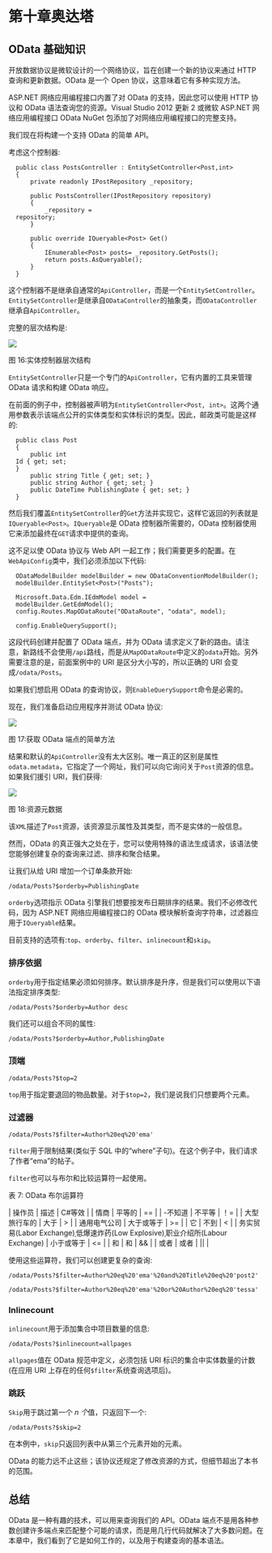 # 第十章奥达塔

## OData 基础知识

开放数据协议是微软设计的一个网络协议，旨在创建一个新的协议来通过 HTTP 查询和更新数据。OData 是一个 Open 协议，这意味着它有多种实现方法。

ASP.NET 网络应用编程接口内置了对 OData 的支持，因此您可以使用 HTTP 协议和 OData 语法查询您的资源。Visual Studio 2012 更新 2 或微软 ASP.NET 网络应用编程接口 OData NuGet 包添加了对网络应用编程接口的完整支持。

我们现在将构建一个支持 OData 的简单 API。

考虑这个控制器:

```
  public class PostsController : EntitySetController<Post,int>
  {
      private readonly IPostRepository _repository;

      public PostsController(IPostRepository repository)
      {
          _repository =
  repository;
      }

      public override IQueryable<Post> Get()
      {
          IEnumerable<Post> posts= _repository.GetPosts();
          return posts.AsQueryable();
      }
  }

```

这个控制器不是继承自通常的`ApiController`，而是一个`EntitySetController`。`EntitySetController`是继承自`ODataController`的抽象类，而`ODataController`继承自`ApiController`。

完整的层次结构是:

![](../Images/image019.png)

图 16:实体控制器层次结构

`EntitySetController`只是一个专门的`ApiController`，它有内置的工具来管理 OData 请求和构建 OData 响应。

在前面的例子中，控制器被声明为`EntitySetController<Post, int>`。这两个通用参数表示该端点公开的实体类型和实体标识的类型。因此，邮政类可能是这样的:

```
  public class Post
  {
      public int
  Id { get; set;
  }
      public string Title { get; set; }
      public string Author { get; set; }
      public DateTime PublishingDate { get; set; }
  }

```

然后我们覆盖`EntitySetController`的`Get`方法并实现它，这样它返回的列表就是`IQueryable<Post>`。`IQueryable`是 OData 控制器所需要的，OData 控制器使用它来添加最终在`GET`请求中提供的查询。

这不足以使 OData 协议与 Web API 一起工作；我们需要更多的配置。在`WebApiConfig`类中，我们必须添加以下代码:

```
  ODataModelBuilder modelBuilder = new ODataConventionModelBuilder();
  modelBuilder.EntitySet<Post>("Posts");

  Microsoft.Data.Edm.IEdmModel model =
  modelBuilder.GetEdmModel();
  config.Routes.MapODataRoute("ODataRoute", "odata", model);

  config.EnableQuerySupport();

```

这段代码创建并配置了 OData 端点，并为 OData 请求定义了新的路由。请注意，新路线不会使用`/api`路线，而是从`MapODataRoute`中定义的`odata`开始。另外需要注意的是，前面案例中的 URI 是区分大小写的，所以正确的 URI 会变成`/odata/Posts`。

如果我们想启用 OData 的查询协议，则`EnableQuerySupport`命令是必需的。

现在，我们准备启动应用程序并测试 OData 协议:

![](../Images/image020.jpg)

图 17:获取 OData 端点的简单方法

结果和默认的`ApiController`没有太大区别。唯一真正的区别是属性`odata.metadata`，它指定了一个网址，我们可以向它询问关于`Post`资源的信息。如果我们援引 URI，我们获得:

![](../Images/image021.jpg)

图 18:资源元数据

该`XML`描述了`Post`资源，该资源显示属性及其类型，而不是实体的一般信息。

然而，OData 的真正强大之处在于，您可以使用特殊的语法生成请求，该语法使您能够创建复杂的查询来过滤、排序和聚合结果。

让我们从给 URI 增加一个订单条款开始:

`/odata/Posts?$orderby=PublishingDate`

`orderby`选项指示 OData 引擎我们想要按发布日期排序的结果。我们不必修改代码，因为 ASP.NET 网络应用编程接口的 OData 模块解析查询字符串，过滤器应用于`IQueryable`结果。

目前支持的选项有:`top`、`orderby`、`filter`、`inlinecount`和`skip`。

### 排序依据

`orderby`用于指定结果必须如何排序。默认排序是升序，但是我们可以使用以下语法指定排序类型:

`/odata/Posts?$orderby=Author desc`

我们还可以组合不同的属性:

`/odata/Posts?$orderby=Author,PublishingDate`

### 顶端

`/odata/Posts?$top=2`

`top`用于指定要退回的物品数量。对于`$top=2`，我们是说我们只想要两个元素。

### 过滤器

`/odata/Posts?$filter=Author%20eq%20'ema'`

`filter`用于限制结果(类似于 SQL 中的“where”子句)。在这个例子中，我们请求了作者“ema”的帖子。

`filter`也可以与布尔和比较运算符一起使用。

表 7: OData 布尔运算符

| 操作员 | 描述 | C#等效 |
| 情商 | 平等的 | == |
| -不知道 | 不平等 | ！= |
| 大型旅行车的 | 大于 | > |
| 通用电气公司 | 大于或等于 | >= |
| 它 | 不到 | < |
| 务实贸易(Labor Exchange)ˌ低爆速炸药(Low Explosive)ˌ职业介绍所(Labour Exchange) | 小于或等于 | <= |
| 和 | 和 | && |
| 或者 | 或者 | &#124;&#124; |

使用这些运算符，我们可以创建更复杂的查询:

`/odata/Posts?$filter=Author%20eq%20'ema'%20and%20Title%20eq%20'post2'`

`/odata/Posts?$filter=Author%20eq%20'ema'%20or%20Author%20eq%20'tessa'`

### Inlinecount

`inlinecount`用于添加集合中项目数量的信息:

`/odata/Posts?$inlinecount=allpages`

`allpages`值在 OData 规范中定义，必须包括 URI 标识的集合中实体数量的计数(在应用 URI 上存在的任何`$filter`系统查询选项后)。

### 跳跃

`Skip`用于跳过第一个 *n 个*值，只返回下一个:

`/odata/Posts?$skip=2`

在本例中，`skip`只返回列表中从第三个元素开始的元素。

OData 的能力远不止这些；该协议还规定了修改资源的方式，但细节超出了本书的范围。

## 总结

OData 是一种有趣的技术，可以用来查询我们的 API。OData 端点不是用各种参数创建许多端点来匹配整个可能的请求，而是用几行代码就解决了大多数问题。在本章中，我们看到了它是如何工作的，以及用于构建查询的基本语法。